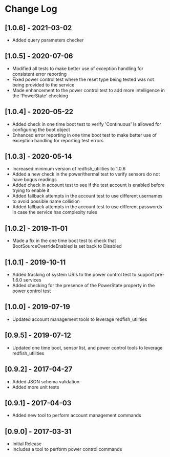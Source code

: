 # Change Log

## [1.0.6] - 2021-03-02
- Added query parameters checker

## [1.0.5] - 2020-07-06
- Modified all tests to make better use of exception handling for consistent error reporting
- Fixed power control test where the reset type being tested was not being provided to the service
- Made enhancement to the power control test to add more intelligence in the 'PowerState' checking

## [1.0.4] - 2020-05-22
- Added check in one time boot test to verify 'Continuous' is allowed for configuring the boot object
- Enhanced error reporting in one time boot test to make better use of exception handling for reporting test errors

## [1.0.3] - 2020-05-14
- Increased minimum version of redfish_utilities to 1.0.6
- Added a new check in the power/thermal test to verify sensors do not have bogus readings
- Added check in account test to see if the test account is enabled before trying to enable it
- Added fallback attempts in the account test to use different usernames to avoid possible name collision
- Added fallback attempts in the account test to use different passwords in case the service has complexity rules

## [1.0.2] - 2019-11-01
- Made a fix in the one time boot test to check that BootSourceOverrideEnabled is set back to Disabled

## [1.0.1] - 2019-10-11
- Added tracking of system URIs to the power control test to support pre-1.6.0 services
- Added checking for the presence of the PowerState property in the power control test

## [1.0.0] - 2019-07-19
- Updated account management tools to leverage redfish_utilities

## [0.9.5] - 2019-07-12
- Updated one time boot, sensor list, and power control tools to leverage redfish_utilities

## [0.9.2] - 2017-04-27
- Added JSON schema validation
- Added more unit tests

## [0.9.1] - 2017-04-03
- Added new tool to perform account management commands

## [0.9.0] - 2017-03-31
- Initial Release
- Includes a tool to perform power control commands
